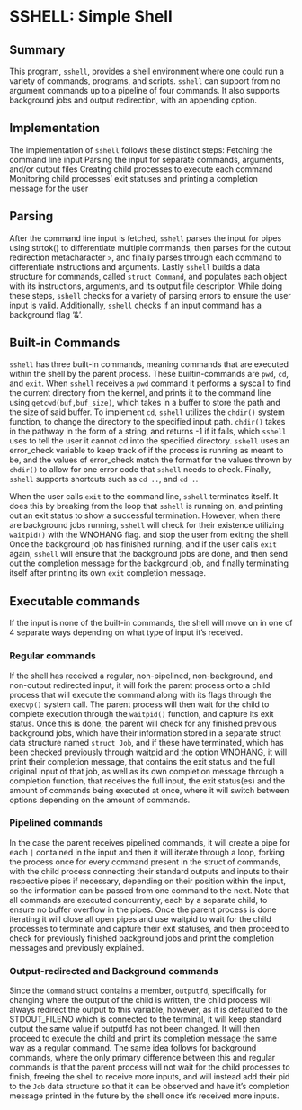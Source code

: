 # SSHELL: Simple Shell 

## Summary 
This program, `sshell`, provides a shell
environment where one could run a variety of commands, programs, and scripts.
`sshell` can support from no argument commands up to a pipeline of four
commands. It also supports background jobs and output redirection, with an
appending option.

## Implementation 
The implementation of `sshell` follows these distinct steps:
Fetching the command line input Parsing the input for separate commands,
arguments, and/or output files Creating child processes to execute each command
Monitoring child processes’ exit statuses and printing a completion message for
the user

## Parsing 
After the command line input is fetched, `sshell` parses the input for
pipes using strtok() to differentiate multiple commands, then parses for the
output redirection metacharacter `>`, and finally parses through each command to
differentiate instructions and arguments. Lastly `sshell` builds a data
structure for commands, called `struct Command`,  and populates each object with
its instructions, arguments, and its output file descriptor. While doing these
steps, `sshell` checks for a variety of parsing errors to ensure the user input
is valid. Additionally, `sshell` checks if an input command has a background
flag ‘&’.

## Built-in Commands 
`sshell` has three built-in commands, meaning commands that
are executed within the shell by the parent process. These builtin-commands are
`pwd`, `cd`, and `exit`. When `sshell` receives a `pwd` command it performs a
syscall to find the current directory from the kernel, and prints it to the
command line using `getcwd(buf,buf_size)`, which takes in a buffer to store the
path and the size of said buffer.  To implement `cd`, `sshell` utilizes the
`chdir()` system function, to change the directory to the specified input path.
`chdir()` takes in the pathway in the form of a string, and returns -1 if it
fails, which `sshell` uses to tell the user it cannot cd into the specified
directory. `sshell` uses an error_check variable to keep track of if the process
is running as meant to be, and the values of error_check match the format for
the values thrown by `chdir()` to allow for one error code that `sshell` needs
to check. Finally, `sshell` supports shortcuts such as `cd ..`, and `cd .`. 

When the user calls `exit` to the command line, `sshell` terminates itself. It
does this by breaking from the loop that `sshell` is running on, and printing
out an exit status to show a successful termination. However, when there are
background jobs running, `sshell` will check for their existence utilizing
`waitpid()` with the WNOHANG flag. and stop the user from exiting the shell. Once
the background job has finished running, and if the user calls `exit` again,
`sshell` will ensure that the background jobs are done, and then send out the
completion message for the background job, and finally terminating itself after
printing its own `exit` completion message.

## Executable commands 
If the input is none of the built-in commands, the shell
will move on in one of 4 separate ways depending on what type of input it’s
received.  

### Regular commands 
If the shell has received a regular,
non-pipelined, non-background, and non-output redirected input, it will fork the
parent process onto a child process that will execute the command along with its
flags through the `execvp()` system call. The parent process will then wait for
the child to complete execution through the `waitpid()` function, and capture its
exit status. Once this is done, the parent will check for any finished previous
background jobs, which have their information stored in a separate struct data
structure named `struct Job`, and if these have terminated, which has been
checked previously through waitpid and the option WNOHANG, it will print their
completion message, that contains the exit status and the full original input of
that job, as well as its own completion message through a completion function,
that receives the full input, the exit status(es) and the amount of commands
being executed at once, where it will switch between options depending on the
amount of commands.  

### Pipelined commands 
In the case the parent receives
pipelined commands, it will create a pipe for each `|` contained in the input
and then it will iterate through a loop, forking the process once for every
command present in the struct of commands, with the child process connecting
their standard outputs and inputs to their respective pipes if necessary,
depending on their position within the input, so the information can be passed
from one command to the next. Note that all commands are executed concurrently,
each by a separate child, to ensure no buffer overflow in the pipes. Once the
parent process is done iterating it will close all open pipes and use waitpid to
wait for the child processes to terminate and capture their exit statuses, and
then proceed to check for previously finished background jobs and print the
completion messages and previously explained.  

### Output-redirected and Background commands 
Since the `Command` struct contains a member, `outputfd`,
specifically for changing where the output of the child is written, the child
process will always redirect the output to this variable, however,  as it is
defaulted to the STDOUT_FILENO which is connected to the terminal, it will keep
standard output the same value if outputfd has not been changed. It will then
proceed to execute the child and print its completion message the same way as a
regular command.  The same idea follows for background commands, where the only
primary difference between this and regular commands is that the parent process
will not wait for the child processes to finish, freeing the shell to receive
more inputs, and will instead add their pid to the `Job` data structure so that
it can be observed and have it’s completion message printed in the future by the
shell once it’s received more inputs.
